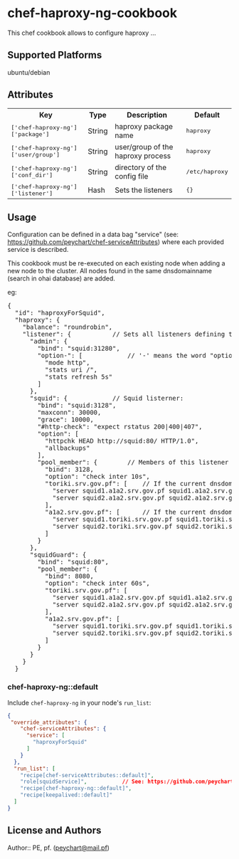 # chef-haproxy-ng-cookbook

 This chef cookbook allows to configure haproxy ...

## Supported Platforms

 ubuntu/debian

## Attributes

<table>
  <tr>
    <th>Key</th>
    <th>Type</th>
    <th>Description</th>
    <th>Default</th>
  </tr>
  <tr>
    <td><tt>['chef-haproxy-ng']['package']</tt></td>
    <td>String</td>
    <td>haproxy package name</td>
    <td><tt>haproxy</tt></td>
  </tr>
  <tr>
    <td><tt>['chef-haproxy-ng']['user/group']</tt></td>
    <td>String</td>
    <td>user/group of the haproxy process</td>
    <td><tt>haproxy</tt></td>
  </tr>
  <tr>
    <td><tt>['chef-haproxy-ng']['conf_dir']</tt></td>
    <td>String</td>
    <td>directory of the config file</td>
    <td><tt>/etc/haproxy</tt></td>
  </tr>
  <tr>
    <td><tt>['chef-haproxy-ng']['listener']</tt></td>
    <td>Hash</td>
    <td>Sets the listeners</td>
    <td><tt>{}</tt></td>
  </tr>
</table>

## Usage

 Configuration can be defined in a data bag "service" (see: https://github.com/peychart/chef-serviceAttributes) where each provided service is described.

 This cookbook must be re-executed on each existing node when adding a new node to the cluster. All nodes found in the same dnsdomainname (search in ohai database) are added.

eg:
<pre>
{
  "id": "haproxyForSquid",
  "haproxy": {
    "balance": "roundrobin",
    "listener": {			// Sets all listeners defining this cluster...
      "admin": {
        "bind": "squid:31280",
        "option-": [			// '-' means the word "option" will not appear in the conf for those options...
          "mode http",
          "stats uri /",
          "stats refresh 5s"
        ]
      },
      "squid": {			// Squid listerner:
        "bind": "squid:3128",
        "maxconn": 30000,
        "grace": 10000,
        "#http-check": "expect rstatus 200|400|407",
        "option": [
          "httpchk HEAD http://squid:80/ HTTP/1.0",
          "allbackups"
        ],
        "pool_member": {		// Members of this listener (all the nodes with this same definition 'squid' found in the ohai database will be added).
          "bind": 3128,
          "option": "check inter 10s",
          "toriki.srv.gov.pf": [	// If the current dnsdomainname is "toriki.srv.gov.pf": add this list of foreign members...
            "server squid1.a1a2.srv.gov.pf squid1.a1a2.srv.gov.pf:3128 check inter 10s backup",
            "server squid2.a1a2.srv.gov.pf squid2.a1a2.srv.gov.pf:3128 check inter 10s backup"
          ],
          "a1a2.srv.gov.pf": [		// If the current dnsdomainname is "a1a2.srv.gov.pf": add this list of foreign members...
            "server squid1.toriki.srv.gov.pf squid1.toriki.srv.gov.pf:3128 check inter 10s backup",
            "server squid2.toriki.srv.gov.pf squid2.toriki.srv.gov.pf:3128 check inter 10s backup"
          ]
        }
      },
      "squidGuard": {
        "bind": "squid:80",
        "pool_member": {
          "bind": 8080,
          "option": "check inter 60s",
          "toriki.srv.gov.pf": [
            "server squid1.a1a2.srv.gov.pf squid1.a1a2.srv.gov.pf:8080 check inter 10s backup",
            "server squid2.a1a2.srv.gov.pf squid2.a1a2.srv.gov.pf:8080 check inter 10s backup"
          ],
          "a1a2.srv.gov.pf": [
            "server squid1.toriki.srv.gov.pf squid1.toriki.srv.gov.pf:8080 check inter 10s backup",
            "server squid2.toriki.srv.gov.pf squid2.toriki.srv.gov.pf:8080 check inter 10s backup"
          ]
        }
      }
    }
  }
</pre>

### chef-haproxy-ng::default

Include `chef-haproxy-ng` in your node's `run_list`:

```json
{
 "override_attributes": {
    "chef-serviceAttributes": {
      "service": [
        "haproxyForSquid"
      ]
    }
  },
  "run_list": [
    "recipe[chef-serviceAttributes::default]",
    "role[squidService]",			// See: https://github.com/peychart/chef-squid
    "recipe[chef-haproxy-ng::default]",
    "recipe[keepalived::default]"
  ]
}
```

## License and Authors

Author:: PE, pf. (<peychart@mail.pf>)
